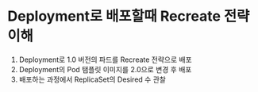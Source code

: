 # Deployment로 배포할때 Recreate 전략 이해

1. Deployment로 1.0 버전의 파드를 Recreate 전략으로 배포
2. Deployment의 Pod 탬플릿 이미지를 2.0으로 변경 후 배포
3. 배포하는 과정에서 ReplicaSet의 Desired 수 관찰